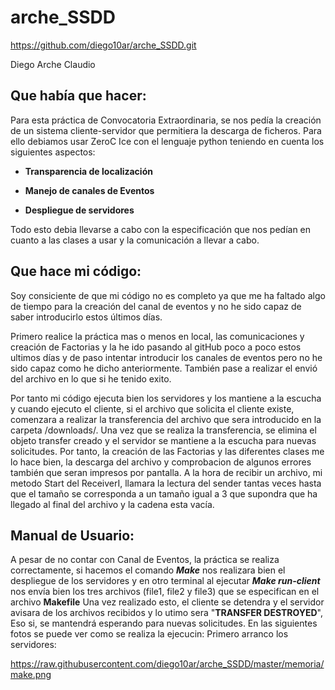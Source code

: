 # arche_SSDD

https://github.com/diego10ar/arche_SSDD.git

Diego Arche Claudio


## Que había que hacer:

Para esta práctica de Convocatoria Extraordinaria, se nos pedía la creación de un sistema cliente-servidor que permitiera la descarga de ficheros. Para ello debiamos usar ZeroC Ice con el lenguaje python teniendo en cuenta los siguientes aspectos:

  - **Transparencia de localización**

  - **Manejo de canales de Eventos**

  - **Despliegue de servidores**

Todo esto debia llevarse a cabo con la especificación que nos pedían en cuanto a las clases a usar y la comunicación a llevar a cabo.

## Que hace mi código:

Soy consiciente de que mi código no es completo ya que me ha faltado algo de tiempo para la creación del canal de eventos y no he sido capaz de saber introducirlo estos últimos días. 

Primero realice la práctica mas o menos en local, las comunicaciones y creación de Factorias y la he ido pasando al gitHub poco a poco estos ultimos días y de paso intentar introducir los canales de eventos pero no he sido capaz como he dicho anteriormente. También pase a realizar el envió del archivo en lo que si he tenido exito.

Por tanto mi código ejecuta bien los servidores y los mantiene a la escucha y cuando ejecuto el cliente, si el archivo que solicita el cliente existe, comenzara a realizar la transferencia del archivo que sera introducido en la carpeta /downloads/. Una vez que se realiza la transferencia, se elimina el objeto transfer creado y el servidor se mantiene a la escucha para nuevas solicitudes. Por tanto, la creación de las Factorias y las diferentes clases me lo hace bien, la descarga del archivo y comprobacion de algunos errores también que seran impresos por pantalla.
A la hora de recibir un archivo, mi metodo Start del ReceiverI, llamara la lectura del sender tantas veces hasta que el tamaño se corresponda a un tamaño igual a 3 que supondra que ha llegado al final del archivo y la cadena esta vacía.

## Manual de Usuario:

A pesar de no contar con Canal de Eventos, la práctica se realiza correctamente, si hacemos el comando **_Make_** nos realizara bien el despliegue de los servidores y en otro terminal al ejecutar **_Make run-client_** nos envía bien los tres archivos (file1, file2 y file3) que se especifican en el archivo **Makefile**
Una vez realizado esto, el cliente se detendra y el servidor avisara de los archivos recibidos y lo utimo sera "**TRANSFER DESTROYED**", Eso si, se mantendrá esperando para nuevas solicitudes.
En las siguientes fotos se puede ver como se realiza la ejecucin:
Primero arranco los servidores:

https://raw.githubusercontent.com/diego10ar/arche_SSDD/master/memoria/make.png
